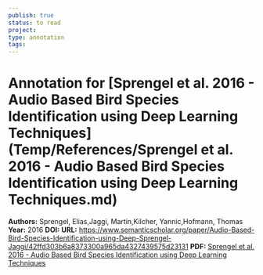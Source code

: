 ```yaml
---
publish: true
status: to read
project:
type: annotation
tags:
---
```

# Annotation for [Sprengel et al. 2016 - Audio Based Bird Species Identification using Deep Learning Techniques](Temp/References/Sprengel et al. 2016 - Audio Based Bird Species Identification using Deep Learning Techniques.md)

**Authors:** Sprengel, Elias,Jaggi, Martin,Kilcher, Yannic,Hofmann, Thomas
**Year:** 2016
**DOI:** 
**URL:** https://www.semanticscholar.org/paper/Audio-Based-Bird-Species-Identification-using-Deep-Sprengel-Jaggi/42ffd303b6a8373300a965da4327439575d23131
**PDF:** [Sprengel et al. 2016 - Audio Based Bird Species Identification using Deep Learning Techniques](Papers/PDFs/Sprengel%20et%20al.%202016%20-%20Audio%20Based%20Bird%20Species%20Identification%20using%20Deep%20Learning%20Techniques.pdf)
